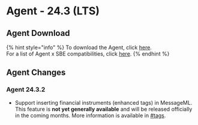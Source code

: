 # Agent - 24.3 (LTS)

## Agent Download

{% hint style="info" %}
To download the Agent, click [here](https://storage.googleapis.com/sym-platform/developers/rest-api/agent-24.3.2.zip).\
For a list of Agent x SBE compatibilities, click [here](../../agent-guide/sbe-x-agent-compatibility-matrix.md).
{% endhint %}

## Agent Changes

### Agent 24.3.2

* Support inserting financial instruments (enhanced tags) in MessageML. This feature is **not yet generally available** and will be released officially in the coming months. More information is available in [#tags](../../../bots/messages/overview-of-messageml/messageml-basic-format-tags/shorthand-tags.md#tags "mention").
